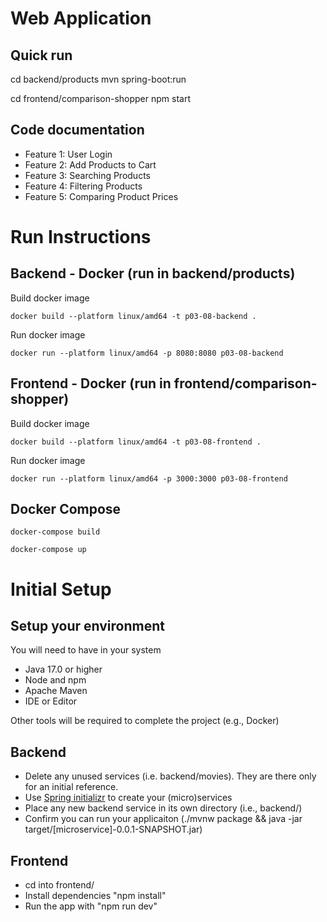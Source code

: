 # Web Application

## Quick run
cd backend/products
mvn spring-boot:run 

cd frontend/comparison-shopper
npm start

## Code documentation 
* Feature 1: User Login
* Feature 2: Add Products to Cart
* Feature 3: Searching Products
* Feature 4: Filtering Products
* Feature 5: Comparing Product Prices


# Run Instructions
## Backend - Docker (run in backend/products)
Build docker image

```docker build --platform linux/amd64 -t p03-08-backend .```

Run docker image

```docker run --platform linux/amd64 -p 8080:8080 p03-08-backend```

## Frontend - Docker (run in frontend/comparison-shopper)
Build docker image

```docker build --platform linux/amd64 -t p03-08-frontend .```

Run docker image

```docker run --platform linux/amd64 -p 3000:3000 p03-08-frontend```

## Docker Compose
```docker-compose build```


```docker-compose up```


# Initial Setup

## Setup your environment
You will need to have in your system

- Java 17.0 or higher
- Node and npm
- Apache Maven
- IDE or Editor

Other tools will be required to complete the project (e.g., Docker)

## Backend
- Delete any unused services (i.e. backend/movies). They are there only for an initial reference.
- Use [Spring initializr](https://start.spring.io/) to create your (micro)services
- Place any new backend service in its own directory (i.e., backend/<service-name>)
- Confirm you can run your applicaiton (./mvnw package && java -jar target/[microservice]-0.0.1-SNAPSHOT.jar)

## Frontend
- cd into frontend/
- Install dependencies "npm install"
- Run the app with "npm run dev"
